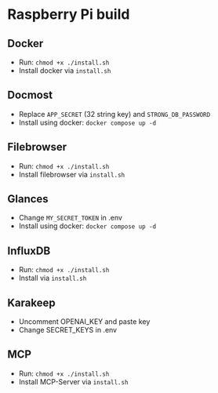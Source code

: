 # Raspberry Pi build

## Docker
- Run: `chmod +x ./install.sh`
- Install docker via `install.sh`

## Docmost
- Replace `APP_SECRET` (32 string key) and `STRONG_DB_PASSWORD` 
- Install using docker: `docker compose up -d`

## Filebrowser
- Run: `chmod +x ./install.sh`
- Install filebrowser via `install.sh`

## Glances
- Change `MY_SECRET_TOKEN` in .env
- Install using docker: `docker compose up -d`

## InfluxDB
- Run: `chmod +x ./install.sh`
- Install via `install.sh`

## Karakeep
- Uncomment OPENAI_KEY and paste key
- Change SECRET_KEYS in .env

## MCP
- Run: `chmod +x ./install.sh`
- Install MCP-Server via `install.sh`
